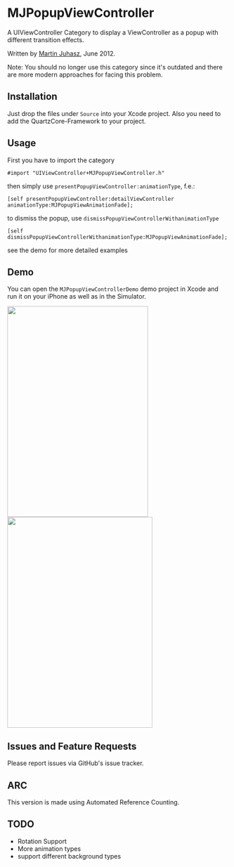 # MJPopupViewController

A UIViewController Category to display a ViewController as a popup with different transition effects.

Written by [Martin Juhasz](http://martinjuhasz.de), June 2012.

Note: You should no longer use this category since it's outdated and there are more modern approaches for facing this problem.

## Installation

Just drop the files under `Source` into your Xcode project.
Also you need to add the QuartzCore-Framework to your project.


## Usage

First you have to import the category

	#import "UIViewController+MJPopupViewController.h"
	
then simply use `presentPopupViewController:animationType`, f.e.:
	
	[self presentPopupViewController:detailViewController animationType:MJPopupViewAnimationFade];
	
to dismiss the popup, use `dismissPopupViewControllerWithanimationType`
	
	[self dismissPopupViewControllerWithanimationType:MJPopupViewAnimationFade];
	
see the demo for more detailed examples



## Demo

You can open the `MJPopupViewControllerDemo` demo project in Xcode and run it on your iPhone as well as in the Simulator.

<img src="https://raw.github.com/martinjuhasz/MJPopupViewController/master/assets/demo1.png" width="320" height="480"/>
<img src="https://raw.github.com/martinjuhasz/MJPopupViewController/master/assets/demo2.png" width="330" height="480"/>


## Issues and Feature Requests

Please report issues via GitHub's issue tracker.


## ARC

This version is made using Automated Reference Counting.


## TODO

- Rotation Support
- More animation types
- support different background types
